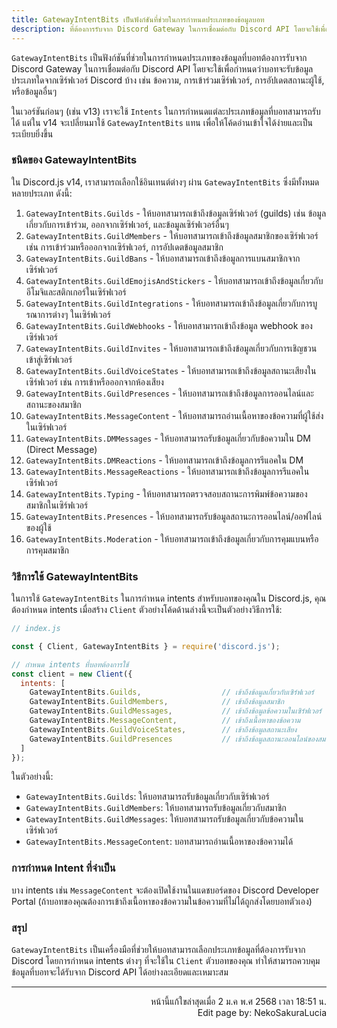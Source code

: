 ```yaml
---
title: GatewayIntentBits เป็นฟังก์ชันที่ช่วยในการกำหนดประเภทของข้อมูลบอท
description: ที่ต้องการรับจาก Discord Gateway ในการเชื่อมต่อกับ Discord API โดยจะใช้เพื่อกำหนดว่าบอทจะรับข้อมูลประเภทใดจากเซิร์ฟเวอร์ Discord บ้าง
---
```


`GatewayIntentBits` เป็นฟังก์ชันที่ช่วยในการกำหนดประเภทของข้อมูลที่บอทต้องการรับจาก Discord Gateway ในการเชื่อมต่อกับ Discord API โดยจะใช้เพื่อกำหนดว่าบอทจะรับข้อมูลประเภทใดจากเซิร์ฟเวอร์ Discord บ้าง เช่น ข้อความ, การเข้าร่วมเซิร์ฟเวอร์, การอัปเดตสถานะผู้ใช้, หรือข้อมูลอื่นๆ

ในเวอร์ชันก่อนๆ (เช่น v13) เราจะใช้ `Intents` ในการกำหนดแต่ละประเภทข้อมูลที่บอทสามารถรับได้ แต่ใน v14 จะเปลี่ยนมาใช้ `GatewayIntentBits` แทน เพื่อให้โค้ดอ่านเข้าใจได้ง่ายและเป็นระเบียบยิ่งขึ้น

### ชนิดของ GatewayIntentBits
ใน Discord.js v14, เราสามารถเลือกใช้อินเทนต์ต่างๆ ผ่าน `GatewayIntentBits` ซึ่งมีทั้งหมดหลายประเภท ดังนี้:
1. `GatewayIntentBits.Guilds` - ให้บอทสามารถเข้าถึงข้อมูลเซิร์ฟเวอร์ (guilds) เช่น ข้อมูลเกี่ยวกับการเข้าร่วม, ออกจากเซิร์ฟเวอร์, และข้อมูลเซิร์ฟเวอร์อื่นๆ
2. `GatewayIntentBits.GuildMembers` - ให้บอทสามารถเข้าถึงข้อมูลสมาชิกของเซิร์ฟเวอร์ เช่น การเข้าร่วมหรือออกจากเซิร์ฟเวอร์, การอัปเดตข้อมูลสมาชิก
3. `GatewayIntentBits.GuildBans` - ให้บอทสามารถเข้าถึงข้อมูลการแบนสมาชิกจากเซิร์ฟเวอร์
4. `GatewayIntentBits.GuildEmojisAndStickers` - ให้บอทสามารถเข้าถึงข้อมูลเกี่ยวกับอีโมจิและสติกเกอร์ในเซิร์ฟเวอร์
5. `GatewayIntentBits.GuildIntegrations` - ให้บอทสามารถเข้าถึงข้อมูลเกี่ยวกับการบูรณาการต่างๆ ในเซิร์ฟเวอร์
6. `GatewayIntentBits.GuildWebhooks` - ให้บอทสามารถเข้าถึงข้อมูล webhook ของเซิร์ฟเวอร์
7. `GatewayIntentBits.GuildInvites` - ให้บอทสามารถเข้าถึงข้อมูลเกี่ยวกับการเชิญชวนเข้าสู่เซิร์ฟเวอร์
8. `GatewayIntentBits.GuildVoiceStates` - ให้บอทสามารถเข้าถึงข้อมูลสถานะเสียงในเซิร์ฟเวอร์ เช่น การเข้าหรือออกจากห้องเสียง
9. `GatewayIntentBits.GuildPresences` - ให้บอทสามารถเข้าถึงข้อมูลการออนไลน์และสถานะของสมาชิก
10. `GatewayIntentBits.MessageContent` - ให้บอทสามารถอ่านเนื้อหาของข้อความที่ผู้ใช้ส่งในเซิร์ฟเวอร์
11. `GatewayIntentBits.DMMessages` - ให้บอทสามารถรับข้อมูลเกี่ยวกับข้อความใน DM (Direct Message)
12. `GatewayIntentBits.DMReactions` - ให้บอทสามารถเข้าถึงข้อมูลการรีแอคใน DM
13. `GatewayIntentBits.MessageReactions` - ให้บอทสามารถเข้าถึงข้อมูลการรีแอคในเซิร์ฟเวอร์
14. `GatewayIntentBits.Typing` - ให้บอทสามารถตรวจสอบสถานะการพิมพ์ข้อความของสมาชิกในเซิร์ฟเวอร์
15. `GatewayIntentBits.Presences` - ให้บอทสามารถรับข้อมูลสถานะการออนไลน์/ออฟไลน์ของผู้ใช้
16. `GatewayIntentBits.Moderation` - ให้บอทสามารถเข้าถึงข้อมูลเกี่ยวกับการคุมแบนหรือการคุมสมาชิก

### วิธีการใช้ GatewayIntentBits
ในการใช้ `GatewayIntentBits` ในการกำหนด intents สำหรับบอทของคุณใน Discord.js, คุณต้องกำหนด intents เมื่อสร้าง `Client` ตัวอย่างโค้ดด้านล่างนี้จะเป็นตัวอย่างวิธีการใช้:
```js
// index.js

const { Client, GatewayIntentBits } = require('discord.js');

// กำหนด intents ที่บอทต้องการใช้
const client = new Client({
  intents: [
    GatewayIntentBits.Guilds,                  // เข้าถึงข้อมูลเกี่ยวกับเซิร์ฟเวอร์
    GatewayIntentBits.GuildMembers,            // เข้าถึงข้อมูลสมาชิก
    GatewayIntentBits.GuildMessages,           // เข้าถึงข้อมูลข้อความในเซิร์ฟเวอร์
    GatewayIntentBits.MessageContent,          // เข้าถึงเนื้อหาของข้อความ
    GatewayIntentBits.GuildVoiceStates,        // เข้าถึงข้อมูลสถานะเสียง
    GatewayIntentBits.GuildPresences           // เข้าถึงข้อมูลสถานะออนไลน์ของสมาชิก
  ]
});
```
ในตัวอย่างนี้:
- `GatewayIntentBits.Guilds`: ให้บอทสามารถรับข้อมูลเกี่ยวกับเซิร์ฟเวอร์
- `GatewayIntentBits.GuildMembers`: ให้บอทสามารถรับข้อมูลเกี่ยวกับสมาชิก
- `GatewayIntentBits.GuildMessages`: ให้บอทสามารถรับข้อมูลเกี่ยวกับข้อความในเซิร์ฟเวอร์
- `GatewayIntentBits.MessageContent`: บอทสามารถอ่านเนื้อหาของข้อความได้

### การกำหนด Intent ที่จำเป็น
บาง intents เช่น `MessageContent` จะต้องเปิดใช้งานในแดชบอร์ดของ Discord Developer Portal (ถ้าบอทของคุณต้องการเข้าถึงเนื้อหาของข้อความในข้อความที่ไม่ได้ถูกส่งโดยบอทตัวเอง)

### สรุป
`GatewayIntentBits` เป็นเครื่องมือที่ช่วยให้บอทสามารถเลือกประเภทข้อมูลที่ต้องการรับจาก Discord โดยการกำหนด intents ต่างๆ ที่จะใช้ใน `Client` ตัวบอทของคุณ ทำให้สามารถควบคุมข้อมูลที่บอทจะได้รับจาก Discord API ได้อย่างละเอียดและเหมาะสม

-----

<p align="right">
หน้านี้แก้ใขล่าสุดเมื่อ 2 ม.ค พ.ศ 2568 เวลา 18:51 น. <br />
Edit page by: NekoSakuraLucia
</p>